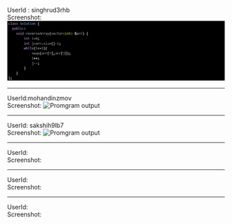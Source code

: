 UserId : singhrud3rhb
<br>
Screenshot: ![Promgram output](https://raw.githubusercontent.com/Rudra2637/image/refs/heads/main/solution.png)
<hr>

UserId:mohandinzmov
<br>
Screenshot: ![Promgram output](https://raw.githubusercontent.com/Mohandinkar/image-host/refs/heads/main/Screenshot%202025-01-22%20170855.jpg?token=GHSAT0AAAAAAC4RX5FJC272KITTH67FAGJ2Z4Q3ZBQ)
<hr>

UserId: sakshih9lb7
<br>
Screenshot: ![Promgram output](https://raw.githubusercontent.com/Sakshi-hande8380/image-host/refs/heads/main/Screenshot%202025-01-23%20000046.png?token=GHSAT0AAAAAAC5VC4YZF6LOXYHSQFDGVZ2CZ4RHHTA)
<hr>

UserId:
<br>
Screenshot:
<hr>

UserId:
<br>
Screenshot:
<hr>

UserId:
<br>
Screenshot:
